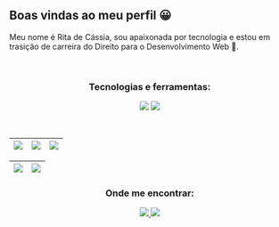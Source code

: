 ## Boas vindas ao meu perfil 😀

Meu nome é Rita de Cássia, sou apaixonada por tecnologia e estou em trasição de carreira do Direito para o Desenvolvimento Web 💚.

<br>
<h3 align="center">Tecnologias e ferramentas:</h3>
<p align="center">
    <img src="https://img.shields.io/badge/GIT-E44C30?style=for-the-badge&logo=git&logoColor=white"/>
    <img src="https://img.shields.io/badge/GitHub-100000?style=for-the-badge&logo=github&logoColor=white"/>
</p>
<br>

| ![](http://github-profile-summary-cards.vercel.app/api/cards/stats?username=RitaFeijo&theme=nord_dark) | ![](http://github-profile-summary-cards.vercel.app/api/cards/repos-per-language?username=RitaFeijo&hide=Html&theme=nord_dark) | ![](http://github-profile-summary-cards.vercel.app/api/cards/most-commit-language?username=RitaFeijo&theme=nord_dark) |
| :-: | :-: | :-: |

| ![](http://github-profile-summary-cards.vercel.app/api/cards/profile-details?username=RitaFeijo&theme=nord_dark) | ![](https://github-readme-streak-stats.herokuapp.com/?user=RitaFeijo&hide_border=true&date_format=M%20j%5B%2C%20Y%5D&background=2D3742&stroke=2D3742&ring=6bbbca&fire=6bbbca&currStreakNum=fff&sideNums=6bbbca&currStreakLabel=6bbbca&sideLabels=fff&dates=fff) |
| :-: | :-: |

<h3 align="center">Onde me encontrar:</h3>
<p align="center">
<a href="https://www.linkedin.com/in/rita-de-c%C3%A1ssia-66639312a/" target="_blank"   rel="noreferrer">
    <img src="https://img.shields.io/badge/LinkedIn-0077B5?style=for-the-badge&logo=linkedin&logoColor=white"/>
</a>
<a href="https://www.instagram.com/ritafeijo18/?next=%2F" target="_blank"   rel="noreferrer">
    <img src="https://img.shields.io/badge/Instagram-E4405F?style=for-the-badge&logo=instagram&logoColor=white"/>
</a>


    
